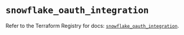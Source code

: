 # `snowflake_oauth_integration`

Refer to the Terraform Registry for docs: [`snowflake_oauth_integration`](https://registry.terraform.io/providers/snowflake-labs/snowflake/0.87.1/docs/resources/oauth_integration).
